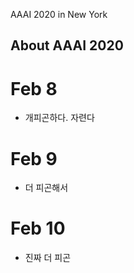 AAAI 2020 in New York

## About AAAI 2020

# Feb 8
 - 개피곤하다. 자련다

# Feb 9
 - 더 피곤해서 

# Feb 10
 - 진짜 더 피곤
